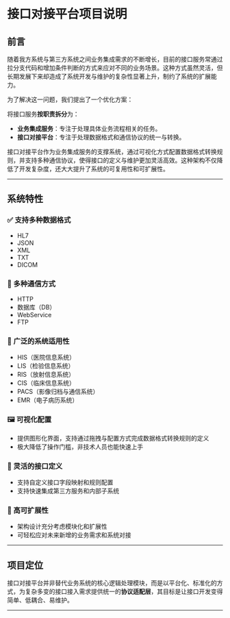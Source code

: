 # 接口对接平台项目说明


## 前言

随着我方系统与第三方系统之间业务集成需求的不断增长，目前的接口服务常通过拉分支代码和增加条件判断的方式来应对不同的业务场景。这种方式虽然灵活，但长期发展下来却造成了系统开发与维护的复杂性显著上升，制约了系统的扩展能力。

为了解决这一问题，我们提出了一个优化方案：

将接口服务**按职责拆分**为：
- **业务集成服务**：专注于处理具体业务流程相关的任务。
- **接口对接平台**：专注于处理数据格式和通信协议的统一与转换。

接口对接平台作为业务集成服务的支撑系统，通过可视化方式配置数据格式转换规则，并支持多种通信协议，使得接口的定义与维护更加灵活高效。这种架构不仅降低了开发复杂度，还大大提升了系统的可复用性和可扩展性。

---

## 系统特性

### ✅ 支持多种数据格式
- HL7
- JSON
- XML
- TXT
- DICOM

### 🔄 多种通信方式
- HTTP
- 数据库（DB）
- WebService
- FTP

### 🧩 广泛的系统适用性
- HIS（医院信息系统）
- LIS（检验信息系统）
- RIS（放射信息系统）
- CIS（临床信息系统）
- PACS（影像归档与通信系统）
- EMR（电子病历系统）

### 🖼 可视化配置
- 提供图形化界面，支持通过拖拽与配置方式完成数据格式转换规则的定义
- 极大降低了操作门槛，非技术人员也能快速上手

### 🧷 灵活的接口定义
- 支持自定义接口字段映射和规则配置
- 支持快速集成第三方服务和内部子系统

### 🚀 高可扩展性
- 架构设计充分考虑模块化和扩展性
- 可轻松应对未来新增的业务需求和系统对接

---

## 项目定位

接口对接平台并非替代业务系统的核心逻辑处理模块，而是以平台化、标准化的方式，为复杂多变的接口接入需求提供统一的**协议适配层**，其目标是让接口开发变得简单、低耦合、易维护。

---
